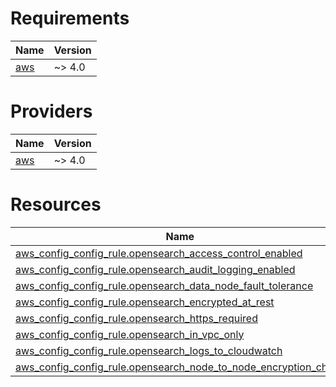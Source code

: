 <!-- BEGIN_TF_DOCS -->
# Requirements

| Name | Version |
|------|---------|
| <a name="requirement_aws"></a> [aws](#requirement\_aws) | ~> 4.0 |

# Providers

| Name | Version |
|------|---------|
| <a name="provider_aws"></a> [aws](#provider\_aws) | ~> 4.0 |

# Resources

| Name | Type |
|------|------|
| [aws_config_config_rule.opensearch_access_control_enabled](https://registry.terraform.io/providers/hashicorp/aws/latest/docs/resources/config_config_rule) | resource |
| [aws_config_config_rule.opensearch_audit_logging_enabled](https://registry.terraform.io/providers/hashicorp/aws/latest/docs/resources/config_config_rule) | resource |
| [aws_config_config_rule.opensearch_data_node_fault_tolerance](https://registry.terraform.io/providers/hashicorp/aws/latest/docs/resources/config_config_rule) | resource |
| [aws_config_config_rule.opensearch_encrypted_at_rest](https://registry.terraform.io/providers/hashicorp/aws/latest/docs/resources/config_config_rule) | resource |
| [aws_config_config_rule.opensearch_https_required](https://registry.terraform.io/providers/hashicorp/aws/latest/docs/resources/config_config_rule) | resource |
| [aws_config_config_rule.opensearch_in_vpc_only](https://registry.terraform.io/providers/hashicorp/aws/latest/docs/resources/config_config_rule) | resource |
| [aws_config_config_rule.opensearch_logs_to_cloudwatch](https://registry.terraform.io/providers/hashicorp/aws/latest/docs/resources/config_config_rule) | resource |
| [aws_config_config_rule.opensearch_node_to_node_encryption_check](https://registry.terraform.io/providers/hashicorp/aws/latest/docs/resources/config_config_rule) | resource |
<!-- END_TF_DOCS -->